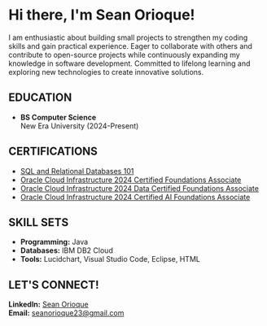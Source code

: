 <h1>Hi there, I'm Sean Orioque!</h1>
<p>
    I am enthusiastic about building small projects to strengthen my coding skills and gain practical experience. Eager to collaborate with others and contribute to open-source projects while continuously expanding my knowledge in software development. Committed to lifelong learning and exploring new technologies to create innovative solutions.
</p>
<h2>EDUCATION</h2>
<ul>
    <li>
        <strong>BS Computer Science</strong><br>
        New Era University (2024-Present)
    </li>
</ul>
<h2>CERTIFICATIONS</h2>
<ul>
    <li>
        <a href="https://courses.cognitiveclass.ai/certificates/8cf71d0105af4257a31e3bc29aaa848e">SQL and Relational Databases 101</a><br>
    </li>
    <li>
        <a   href="https://catalog-education.oracle.com/ords/certview/sharebadge?id=D3253DC3EB8FCB05E2C2FD8EDE344A0F1E0F72A832E2615D15EEC51B18DF406C"> Oracle Cloud Infrastructure 2024 Certified Foundations Associate</a>
    </li>
    <li>
        <a href="https://catalog-education.oracle.com/ords/certview/sharebadge?id=D3253DC3EB8FCB05E2C2FD8EDE344A0FB4E8D5C102A2F2A56F16A12E59DE2166"> Oracle Cloud Infrastructure 2024 Data Certified Foundations Associate</a>
    </li>
    <li><a href="https://catalog-education.oracle.com/ords/certview/sharebadge?id=AB3357B6A26A740871EA824AB39DF1A132660906EF0724BB0CB45E3FD8079FE9">Oracle Cloud Infrastructure 2024 Certified AI Foundations Associate </a>
    </li>
</ul>
<h2>SKILL SETS</h2>
<ul>
    <li><strong>Programming:</strong> Java</li>
    <li><strong>Databases:</strong> IBM DB2 Cloud</li>
    <li><strong>Tools:</strong> Lucidchart, Visual Studio Code, Eclipse, HTML</li>
</ul>
<h2>LET'S CONNECT!</h2>
<p>
    <strong>LinkedIn:</strong> <a href="https://www.linkedin.com/in/sean-orioque">Sean Orioque</a><br>
    <strong>Email:</strong> <a href="mailto:seanorioque23@gmail.com">seanorioque23@gmail.com</a>
</p>
